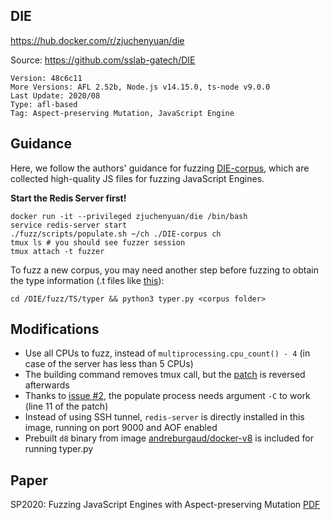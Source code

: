 ## DIE

https://hub.docker.com/r/zjuchenyuan/die

Source: https://github.com/sslab-gatech/DIE

```
Version: 48c6c11
More Versions: AFL 2.52b, Node.js v14.15.0, ts-node v9.0.0
Last Update: 2020/08
Type: afl-based
Tag: Aspect-preserving Mutation, JavaScript Engine
```

## Guidance

Here, we follow the authors' guidance for fuzzing [DIE-corpus](https://github.com/sslab-gatech/DIE-corpus), which are collected high-quality JS files for fuzzing JavaScript Engines.

**Start the Redis Server first!**

```
docker run -it --privileged zjuchenyuan/die /bin/bash
service redis-server start
./fuzz/scripts/populate.sh ~/ch ./DIE-corpus ch
tmux ls # you should see fuzzer session
tmux attach -t fuzzer
```

To fuzz a new corpus, you may need another step before fuzzing to obtain the type information (.t files like [this](https://github.com/sslab-gatech/DIE-corpus/blob/master/ChakraCore/ASMJSParser/UnaryPos.js.t)):

```
cd /DIE/fuzz/TS/typer && python3 typer.py <corpus folder>
```

## Modifications

* Use all CPUs to fuzz, instead of `multiprocessing.cpu_count() - 4` (in case of the server has less than 5 CPUs)
* The building command removes tmux call, but the [patch](https://github.com/zjuchenyuan/dockerized_fuzzing/blob/master/die/notmux.patch) is reversed afterwards
* Thanks to [issue #2](https://github.com/sslab-gatech/DIE/issues/2), the populate process needs argument `-C` to work (line 11 of the patch)
* Instead of using SSH tunnel, `redis-server` is directly installed in this image, running on port 9000 and AOF enabled
* Prebuilt `d8` binary from image [andreburgaud/docker-v8](https://github.com/andreburgaud/docker-v8) is included for running typer.py

## Paper

SP2020: Fuzzing JavaScript Engines with Aspect-preserving Mutation [PDF](https://gts3.org/assets/papers/2020/park:die.pdf)